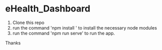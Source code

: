 # eHealth_Dashboard

1. Clone this repo
2. run the command 'npm install ' to install the necessary node modules
3. run the command 'npm run serve' to run the app.

Thanks
 
